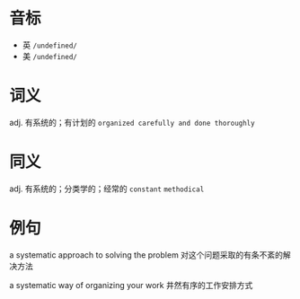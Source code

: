 # 音标

- 英 `/undefined/`
- 美 `/undefined/`

# 词义

adj. 有系统的；有计划的
`organized carefully and done thoroughly`

# 同义

adj. 有系统的；分类学的；经常的
`constant` `methodical`

# 例句

a systematic approach to solving the problem
对这个问题采取的有条不紊的解决方法

a systematic way of organizing your work
井然有序的工作安排方式


